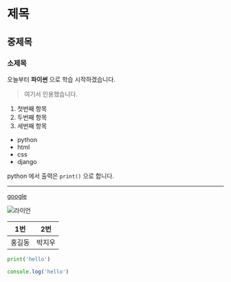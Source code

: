 # 제목

## 중제목

### 소제목

오늘부터 **파이썬** 으로 학습 시작하겠습니다.
> 여기서 인용했습니다.

1. 첫번째 항목
2. 두번째 항목
3. 세번째 항목 



- python
- html
- css
- django

python 에서 출력은 `print()` 으로 합니다.

---
[google](http://google.com)

![라이언](https://www.google.com/url?sa=i&url=https%3A%2F%2Ffirpeng.tistory.com%2F103&psig=AOvVaw0RHruSIm14cmPnqYdfrK1m&ust=1690259232874000&source=images&cd=vfe&opi=89978449&ved=0CBEQjRxqFwoTCMjpyrvApoADFQAAAAAdAAAAABAYimg.jpg
)

| 1번 | 2번 |
| ---- | ---|
|홍길동|박지우|

```python
print('hello')

```
```javascript
console.log('hello')
```